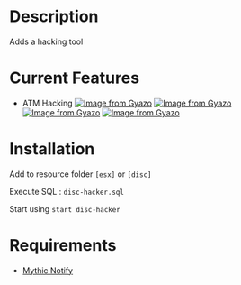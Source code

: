 # Description

Adds a hacking tool

# Current Features

- ATM Hacking
[![Image from Gyazo](https://i.gyazo.com/714ef1bb0cb577488841994da616a3a0.png)](https://gyazo.com/714ef1bb0cb577488841994da616a3a0)
[![Image from Gyazo](https://i.gyazo.com/37b722a71771279a3bcb45797ff0c325.png)](https://gyazo.com/37b722a71771279a3bcb45797ff0c325)
[![Image from Gyazo](https://i.gyazo.com/6bb3c0ece4ca58273bb67c5a1a9d15da.png)](https://gyazo.com/6bb3c0ece4ca58273bb67c5a1a9d15da)
[![Image from Gyazo](https://i.gyazo.com/041e5ea32e38318b9494f46b8d7559f4.png)](https://gyazo.com/041e5ea32e38318b9494f46b8d7559f4)
# Installation
Add to resource folder `[esx]` or `[disc]`

Execute SQL : `disc-hacker.sql`

Start using `start disc-hacker`

# Requirements

- [Mythic Notify](https://github.com/mythicrp/mythic_notify)
